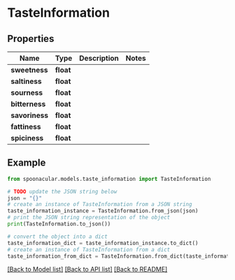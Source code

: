# TasteInformation



## Properties

Name | Type | Description | Notes
------------ | ------------- | ------------- | -------------
**sweetness** | **float** |  | 
**saltiness** | **float** |  | 
**sourness** | **float** |  | 
**bitterness** | **float** |  | 
**savoriness** | **float** |  | 
**fattiness** | **float** |  | 
**spiciness** | **float** |  | 

## Example

```python
from spoonacular.models.taste_information import TasteInformation

# TODO update the JSON string below
json = "{}"
# create an instance of TasteInformation from a JSON string
taste_information_instance = TasteInformation.from_json(json)
# print the JSON string representation of the object
print(TasteInformation.to_json())

# convert the object into a dict
taste_information_dict = taste_information_instance.to_dict()
# create an instance of TasteInformation from a dict
taste_information_from_dict = TasteInformation.from_dict(taste_information_dict)
```
[[Back to Model list]](../README.md#documentation-for-models) [[Back to API list]](../README.md#documentation-for-api-endpoints) [[Back to README]](../README.md)


